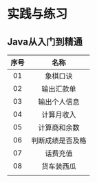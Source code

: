 # 实践与练习

## Java从入门到精通

|序号|名称|
|:---:|:---:|
|01|象棋口诀|
|02|输出汇款单|
|03|输出个人信息|
|04|计算月收入|
|05|计算商和余数|
|06|判断成绩是否及格|
|07|话费充值|
|08|货车装西瓜|
|||